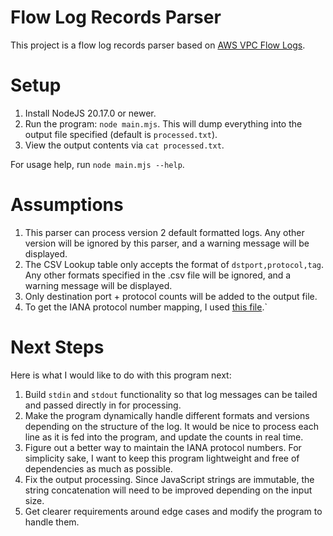 # Flow Log Records Parser

This project is a flow log records parser based on [AWS VPC Flow Logs](https://docs.aws.amazon.com/vpc/latest/userguide/flow-log-records.html).

# Setup
1. Install NodeJS 20.17.0 or newer.
2. Run the program: `node main.mjs`. This will dump everything into the output file specified (default is `processed.txt`).
3. View the output contents via `cat processed.txt`.

For usage help, run `node main.mjs --help`.

# Assumptions

1. This parser can process version 2 default formatted logs. Any other version will be ignored by this parser, and a warning message will be displayed.
2. The CSV Lookup table only accepts the format of `dstport,protocol,tag`. Any other formats specified in the .csv file will be ignored, and a warning message will be displayed.
3. Only destination port + protocol counts will be added to the output file.
4. To get the IANA protocol number mapping, I used [this file](https://github.com/bahamas10/node-protocol-numbers/blob/master/protocol-numbers.js).` 

# Next Steps

Here is what I would like to do with this program next:

1. Build `stdin` and `stdout` functionality so that log messages can be tailed and passed directly in for processing.
2. Make the program dynamically handle different formats and versions depending on the structure of the log. It would be nice to process each line as it is fed into the program, and update the counts in real time.
3. Figure out a better way to maintain the IANA protocol numbers. For simplicity sake, I want to keep this program lightweight and free of dependencies as much as possible.
4. Fix the output processing. Since JavaScript strings are immutable, the string concatenation will need to be improved depending on the input size. 
5. Get clearer requirements around edge cases and modify the program to handle them.


